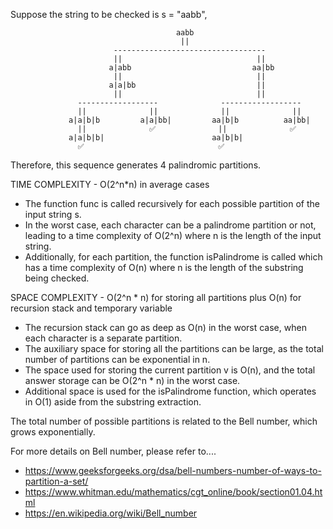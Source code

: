 Suppose the string to be checked is s = "aabb",

                                         aabb
                                          ||
                           ----------------------------------
                           ||                              ||
                          a|abb                           aa|bb
                           ||                              ||
                          a|a|bb                           ||
                           ||                              ||
                   ------------------              ------------------
                   ||              ||              ||              ||
                 a|a|b|b         a|a|bb|         aa|b|b          aa|bb|
                   ||              ✅              ||              ✅
                 a|a|b|b|                        aa|b|b|
                   ✅                              ✅

Therefore, this sequence generates 4 palindromic partitions.

TIME COMPLEXITY - O(2^n*n) in average cases

* The function func is called recursively for each possible partition of the input string s. 
* In the worst case, each character can be a palindrome partition or not, leading to a time complexity of O(2^n) 
  where n is the length of the input string.
* Additionally, for each partition, the function isPalindrome is called which has a time complexity of O(n) 
  where n is the length of the substring being checked.

SPACE COMPLEXITY - O(2^n * n) for storing all partitions plus O(n) for recursion stack and temporary variable

- The recursion stack can go as deep as O(n) in the worst case, when each character is a separate partition.
- The auxiliary space for storing all the partitions can be large, as the total number of partitions can be 
  exponential in n.
- The space used for storing the current partition v is O(n), and the total answer storage can be O(2^n * n) 
  in the worst case.
- Additional space is used for the isPalindrome function, which operates in O(1) aside from the substring extraction.

The total number of possible partitions is related to the Bell number, which grows exponentially.

For more details on Bell number, please refer to....

* https://www.geeksforgeeks.org/dsa/bell-numbers-number-of-ways-to-partition-a-set/
* https://www.whitman.edu/mathematics/cgt_online/book/section01.04.html
* https://en.wikipedia.org/wiki/Bell_number